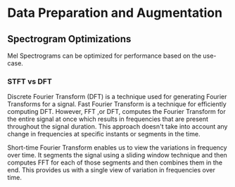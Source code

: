 # Data Preparation and Augmentation

## Spectrogram Optimizations

Mel Spectrograms can be optimized for performance based on the use-case.

### STFT vs DFT

Discrete Fourier Transform (DFT) is a technique used for generating Fourier Transforms for a signal. Fast Fourier Transform is a technique for efficiently computing DFT. However, FFT ,or DFT, computes the Fourier Transform for the entire signal at once which results in frequencies that are present throughout the signal duration. This approach doesn't take into account any change in frequencies at specific instants or segments in the time.

Short-time Fourier Transform enables us to view the variations in frequency over time. It segments the signal using a sliding window technique and then computes FFT for each of those segments and then combines them in the end. This provides us with a single view of variation in frequencies over time.

